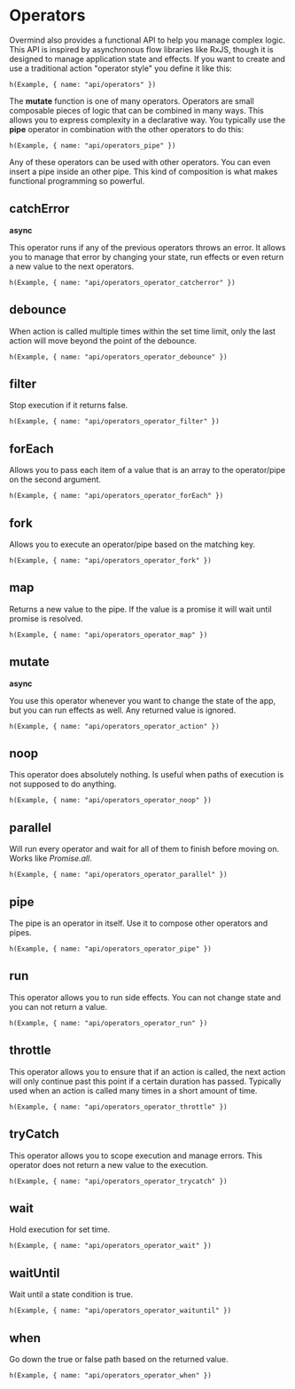 # Operators

Overmind also provides a functional API to help you manage complex logic. This API is inspired by asynchronous flow libraries like RxJS, though it is designed to manage application state and effects. If you want to create and use a traditional action "operator style" you define it like this:

```marksy
h(Example, { name: "api/operators" })
```

The **mutate** function is one of many operators. Operators are small composable pieces of logic that can be combined in many ways. This allows you to express complexity in a declarative way. You typically use the **pipe** operator in combination with the other operators to do this:

```marksy
h(Example, { name: "api/operators_pipe" })
```

Any of these operators can be used with other operators. You can even insert a pipe inside an other pipe. This kind of composition is what makes functional programming so powerful.

## catchError

**async**

This operator runs if any of the previous operators throws an error. It allows you to manage that error by changing your state, run effects or even return a new value to the next operators. 

```marksy
h(Example, { name: "api/operators_operator_catcherror" })
```

## debounce
When action is called multiple times within the set time limit, only the last action will move beyond the point of the debounce.

```marksy
h(Example, { name: "api/operators_operator_debounce" })
```

## filter
Stop execution if it returns false.

```marksy
h(Example, { name: "api/operators_operator_filter" })
```

## forEach
Allows you to pass each item of a value that is an array to the operator/pipe on the second argument.

```marksy
h(Example, { name: "api/operators_operator_forEach" })
```

## fork
Allows you to execute an operator/pipe based on the matching key.

```marksy
h(Example, { name: "api/operators_operator_fork" })
```

## map
Returns a new value to the pipe. If the value is a promise it will wait until promise is resolved.

```marksy
h(Example, { name: "api/operators_operator_map" })
```

## mutate

**async**

You use this operator whenever you want to change the state of the app, but you can run effects as well. Any returned value is ignored.

```marksy
h(Example, { name: "api/operators_operator_action" })
```

## noop

This operator does absolutely nothing. Is useful when paths of execution is not supposed to do anything.

```marksy
h(Example, { name: "api/operators_operator_noop" })
```


## parallel
Will run every operator and wait for all of them to finish before moving on. Works like *Promise.all*.

```marksy
h(Example, { name: "api/operators_operator_parallel" })
```

## pipe
The pipe is an operator in itself. Use it to compose other operators and pipes.

```marksy
h(Example, { name: "api/operators_operator_pipe" })
```

## run

This operator allows you to run side effects. You can not change state and you can not return a value.

```marksy
h(Example, { name: "api/operators_operator_run" })
```

## throttle
This operator allows you to ensure that if an action is called, the next action will only continue past this point if a certain duration has passed. Typically used when an action is called many times in a short amount of time.

```marksy
h(Example, { name: "api/operators_operator_throttle" })
```

## tryCatch
This operator allows you to scope execution and manage errors. This operator does not return a new value to the execution.

```marksy
h(Example, { name: "api/operators_operator_trycatch" })
```

## wait
Hold execution for set time.

```marksy
h(Example, { name: "api/operators_operator_wait" })
```

## waitUntil
Wait until a state condition is true.

```marksy
h(Example, { name: "api/operators_operator_waituntil" })
```

## when
Go down the true or false path based on the returned value.

```marksy
h(Example, { name: "api/operators_operator_when" })
```



